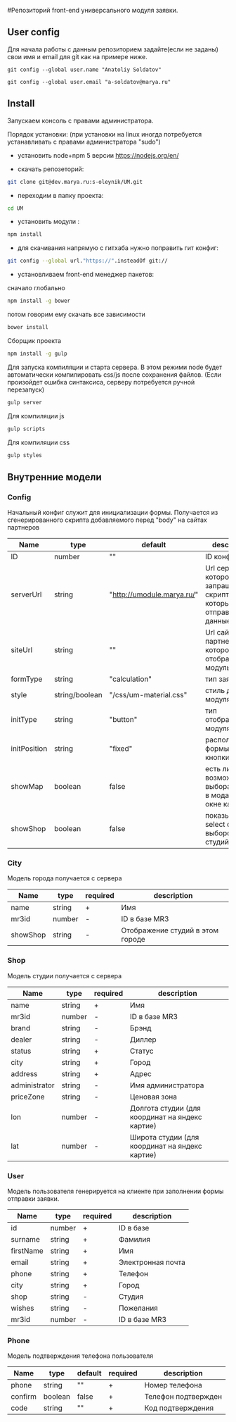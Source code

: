 #Репозиторий front-end универсального модуля заявки.

## User config

Для начала работы с данным репозиторием задайте(если не заданы) свои имя и email для git как на примере ниже.

`git config --global user.name "Anatoliy Soldatov"`

`git config --global user.email "a-soldatov@marya.ru"`

## Install
Запускаем консоль с правами администратора.

Порядок установки:
(при установки на linux иногда потребуется устанавливать с правами администратора "sudo")

* установить node+npm 5 версии https://nodejs.org/en/ 

* скачать репозеторий:

```sh
git clone git@dev.marya.ru:s-oleynik/UM.git
```

* переходим в папку проекта:

```sh
cd UM
```

* установить модули :

```sh
npm install
```
* для скачивания напрямую с гитхаба нужно поправить гит конфиг:

```sh
git config --global url."https://".insteadOf git://
```

* установливаем front-end менеджер пакетов:

сначало глобально

```sh
npm install -g bower
```
потом говорим ему скачать все зависимости

```sh
bower install
```

Сборщик проекта
```sh
npm install -g gulp
```

Для запуска компиляции и старта сервера.
В этом режими node будет автоматически компилировать css/js после сохранения файлов.
(Если произойдет ошибка синтаксиса, серверу потребуется ручной перезапуск)

```sh
gulp server
```
Для компиляции js

```sh
gulp scripts
```

Для компиляции css

```sh
gulp styles
```

## Внутренние модели

### Config

Начальный конфиг служит для инициализации формы. Получается из сгенерированного скрипта добавляемого перед "body" на сайтах партнеров

Name	     | type		      | default                    | description 
------------ | -------------- | -------------------------- | -----------
ID           | number         | ""                         | ID конфига
serverUrl    | string         | "http://umodule.marya.ru/" | Url сервера с которого будет запрашиваться скрипт и на который будут отправляться данные
siteUrl	     | string 		  | ""                         | Url сайта партнера на котором будет отображаться модуль
formType     | string 		  | "calculation"              | тип заявки
style	     | string/boolean | "/css/um-material.css"     | стиль для модуля
initType 	 | string         | "button"                   | тип отображения модуля 
initPosition | string         | "fixed"                    | расположение формы или кнопки
showMap      | boolean        | false                      | есть ли возможность выбора студий в модальном окне карты
showShop     | boolean        | false                      | показывать ли select с выбором студий

### City

Модель города получается с сервера

Name	     | type		      | required | description 
------------ | -------------- | -------- | -----------
name         | string         | +        | Имя
mr3id        | number         | -        | ID в базе MR3
showShop     | string         | -        | Отображение студий в этом городе

### Shop

Модель студии получается с сервера

Name	     | type		      | required | description 
------------ | -------------- | -------- | -----------
name         | string         | +        | Имя
mr3id        | number         | -        | ID в базе MR3
brand        | string         | -        | Брэнд
dealer       | string         | -        | Диллер
status       | string         | +        | Статус
city         | string         | +        | Город
address      | string         | +        | Адрес
administrator| string         | -        | Имя администратора
priceZone    | string         | -        | Ценовая зона
lon          | number         | -        | Долгота студии (для координат на яндекс картие)
lat          | number         | -        | Широта студии (для координат на яндекс картие)

### User

Модель пользователя генерируется на клиенте при заполнении формы отправки заявки.

Name	     | type		      | required | description 
------------ | -------------- | -------- | -----------
id           | number         | +        | ID в базе
surname      | string         | +        | Фамилия
firstName    | string         | +        | Имя
email        | string         | +        | Электронная почта
phone        | string         | +        | Телефон
city         | string         | +        | Город
shop         | string         | -        | Студия
wishes       | string         | -        | Пожелания
mr3id        | number         | -        | ID в базе MR3

### Phone

Модель подтверждения телефона пользователя

Name	     | type		      | default  | required | description 
------------ | -------------- | -------- | -------- | -----------
phone        | string         | ""       | +        | Номер телефона
confirm      | boolean        | false    | +        | Телефон подтвержден
code         | string         | ""       | +        | Код подтверждения